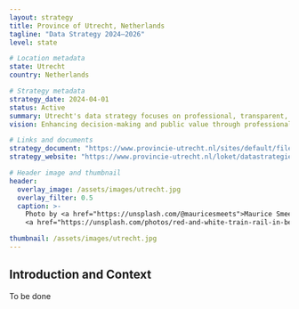 ```yaml
---
layout: strategy
title: Province of Utrecht, Netherlands
tagline: "Data Strategy 2024–2026"
level: state

# Location metadata
state: Utrecht
country: Netherlands

# Strategy metadata
strategy_date: 2024-04-01
status: Active
summary: Utrecht's data strategy focuses on professional, transparent, and responsible use of data to enhance decision-making and public value.
vision: Enhancing decision-making and public value through professional, transparent, and responsible use of data.

# Links and documents
strategy_document: "https://www.provincie-utrecht.nl/sites/default/files/2024-04/Datastrategie_2024_-_2026.pdf"
strategy_website: "https://www.provincie-utrecht.nl/loket/datastrategie"

# Header image and thumbnail
header:
  overlay_image: /assets/images/utrecht.jpg
  overlay_filter: 0.5
  caption: >-
    Photo by <a href="https://unsplash.com/@mauricesmeets">Maurice Smeets</a> on 
    <a href="https://unsplash.com/photos/red-and-white-train-rail-in-between-high-rise-buildings-during-nighttime-ajNkWUFgGxk">Unsplash</a>

thumbnail: /assets/images/utrecht.jpg
---
```


## Introduction and Context

To be done
